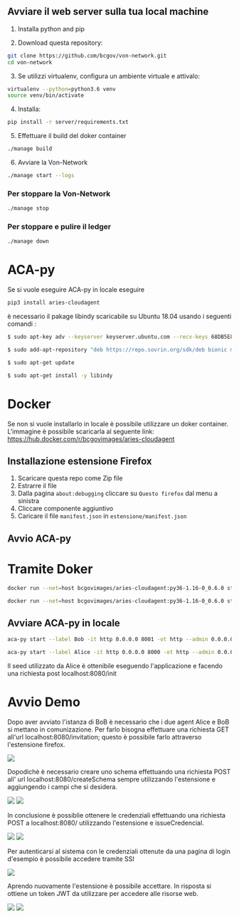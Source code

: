 ## Avviare il web server sulla tua local machine

1. Installa python and pip

2. Download questa repository:

```bash
git clone https://github.com/bcgov/von-network.git
cd von-network
```

3. Se utilizzi virtualenv, configura un ambiente virtuale e attivalo:

```bash
virtualenv --python=python3.6 venv
source venv/bin/activate
```

4. Installa:

```bash
pip install -r server/requirements.txt
```

5. Effettuare il build del doker container
```bash
./manage build
```

6. Avviare la Von-Network
```bash
./manage start --logs
```

### Per stoppare la Von-Network
```bash
./manage stop
```

### Per stoppare e pulire il ledger
```bash
./manage down
```
# ACA-py

Se si vuole eseguire ACA-py in locale eseguire
```bash
pip3 install aries-cloudagent
``` 
è necessario il pakage libindy scaricabile su Ubuntu 18.04 usando i seguenti comandi :
```bash
$ sudo apt-key adv --keyserver keyserver.ubuntu.com --recv-keys 68DB5E88
``` 
```bash
$ sudo add-apt-repository "deb https://repo.sovrin.org/sdk/deb bionic master"
``` 
```bash
$ sudo apt-get update
``` 
```bash
$ sudo apt-get install -y libindy
``` 
# Docker
Se non si vuole installarlo in locale è possibile utilizzare un doker container. L'immagine è possibile scaricarla al seguente link:
 https://hub.docker.com/r/bcgovimages/aries-cloudagent

## Installazione estensione Firefox
1. Scaricare questa repo come Zip file
2. Estrarre il file 
3. Dalla pagina `about:debugging` cliccare su `Questo firefox` dal menu a sinistra
4. Cliccare componente aggiuntivo
5. Caricare il file `manifest.json` in `estensione/manifest.json`

## Avvio ACA-py
# Tramite Doker
```bash
docker run --net=host bcgovimages/aries-cloudagent:py36-1.16-0_0.6.0 start --label Alice -it http 0.0.0.0 8000 -ot http --admin 0.0.0.0 11000 --admin-insecure-mode --genesis-url http://localhost:9000/genesis --seed Alice000000000000000000076744495  --endpoint http://localhost:8000/ --debug-connections --auto-provision --wallet-type indy --wallet-name Alice1 --wallet-key secret
``` 
```bash
docker run --net=host bcgovimages/aries-cloudagent:py36-1.16-0_0.6.0 start --label Bob -it http 0.0.0.0 8001 -ot http --admin 0.0.0.0 11001 --admin-insecure-mode --endpoint http://localhost:8001/ --genesis-url http://localhost:9000/genesis --debug-connections --auto-provision --wallet-local-did --wallet-type indy --wallet-name Bob1 --wallet-key secret
``` 
## Avviare ACA-py in locale
```bash
aca-py start --label Bob -it http 0.0.0.0 8001 -ot http --admin 0.0.0.0 11001 --admin-insecure-mode --endpoint http://localhost:8001/ --genesis-url http://localhost:9000/genesis --debug-connections --auto-provision --wallet-local-did --wallet-type indy --wallet-name Bob1 --wallet-key secret

```
```bash
aca-py start --label Alice -it http 0.0.0.0 8000 -ot http --admin 0.0.0.0 11000 --admin-insecure-mode --genesis-url http://localhost:9000/genesis --seed Alice000000000000000000076744495  --endpoint http://localhost:8000/ --debug-connections --auto-provision --wallet-type indy --wallet-name Alice1 --wallet-key secret
``` 
Il seed utilizzato da Alice è ottenibile eseguendo l'applicazione e facendo una richiesta post localhost:8080/init



# Avvio Demo
Dopo aver avviato l'istanza di BoB è necessario che i due agent Alice e BoB si mettano in comunizazione. Per farlo bisogna effettuare una richiesta GET all'url localhost:8080/invitation; questo è possibile farlo attraverso l'estensione firefox.

<img src="./screen/screen1.jpg" />


 Dopodichè è necessario creare uno schema effettuando una richiesta POST all' url localhost:8080/createSchema sempre utilizzando l'estensione e aggiungendo i campi che si desidera.

<img src="./screen/screen2.jpg"/>

<img src="./screen/screen3.jpg"/>
 
 In conclusione è possiblie ottenere le credenziali effettuando una richiesta POST a localhost:8080/ utilizzando l'estensione e issueCredencial.

<img src="./screen/screen6.jpg"/>

<img src="./screen/screen5.jpg"/>

Per autenticarsi al sistema con le credenziali ottenute da una pagina di login d'esempio è possibile accedere tramite SSI

<img src="./screen/screen9.png"/>

Aprendo nuovamente l'estensione è possibile accettare. In risposta si ottiene un token JWT da utilizzare per accedere alle risorse web. 

<img src="./screen/screen11.jpg"/>

<img src="./screen/screen10.jpg"/>


